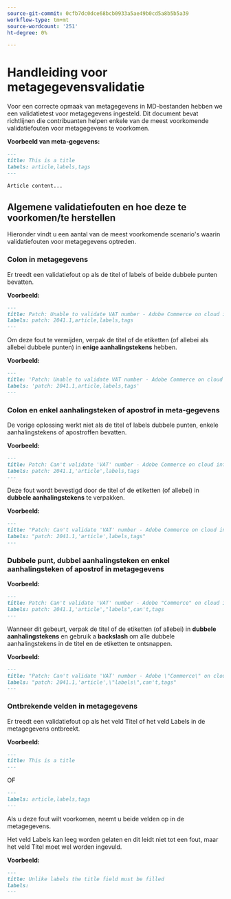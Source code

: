 ```yaml
---
source-git-commit: 0cfb7dc0dce68bcb0933a5ae49b0cd5a8b5b5a39
workflow-type: tm+mt
source-wordcount: '251'
ht-degree: 0%

---
```

# Handleiding voor metagegevensvalidatie

Voor een correcte opmaak van metagegevens in MD-bestanden hebben we een validatietest voor metagegevens ingesteld. Dit document bevat richtlijnen die contribuanten helpen enkele van de meest voorkomende validatiefouten voor metagegevens te voorkomen.

**Voorbeeld van meta-gegevens:**

```markdown
---
title: This is a title
labels: article,labels,tags
---

Article content...
```

## Algemene validatiefouten en hoe deze te voorkomen/te herstellen

Hieronder vindt u een aantal van de meest voorkomende scenario&#39;s waarin validatiefouten voor metagegevens optreden.

### Colon in metagegevens

Er treedt een validatiefout op als de titel of labels of beide dubbele punten bevatten.

**Voorbeeld:**

```markdown
---
title: Patch: Unable to validate VAT number - Adobe Commerce on cloud infrastructure
labels: patch: 2041.1,article,labels,tags
---
```

Om deze fout te vermijden, verpak de titel of de etiketten (of allebei als allebei dubbele punten) in **enige aanhalingstekens** hebben.

**Voorbeeld:**

```markdown
---
title: 'Patch: Unable to validate VAT number - Adobe Commerce on cloud infrastructure'
labels: 'patch: 2041.1,article,labels,tags'
---
```

### Colon en enkel aanhalingsteken of apostrof in meta-gegevens

De vorige oplossing werkt niet als de titel of labels dubbele punten, enkele aanhalingstekens of apostroffen bevatten.

**Voorbeeld:**

```markdown
---
title: Patch: Can't validate 'VAT' number - Adobe Commerce on cloud infrastructure
labels: patch: 2041.1,'article',labels,tags
---
```

Deze fout wordt bevestigd door de titel of de etiketten (of allebei) in **dubbele aanhalingstekens** te verpakken.

**Voorbeeld:**

```markdown
---
title: "Patch: Can't validate 'VAT' number - Adobe Commerce on cloud infrastructure"
labels: "patch: 2041.1,'article',labels,tags"
---
```

### Dubbele punt, dubbel aanhalingsteken en enkel aanhalingsteken of apostrof in metagegevens

**Voorbeeld:**

```markdown
---
title: Patch: Can't validate 'VAT' number - Adobe "Commerce" on cloud infrastructure
labels: patch: 2041.1,'article',"labels",can't,tags
---
```

Wanneer dit gebeurt, verpak de titel of de etiketten (of allebei) in **dubbele aanhalingstekens** en gebruik a **backslash** om alle dubbele aanhalingstekens in de titel en de etiketten te ontsnappen.

**Voorbeeld:**

```markdown
---
title: "Patch: Can't validate 'VAT' number - Adobe \"Commerce\" on cloud infrastructure"
labels: "patch: 2041.1,'article',\"labels\",can't,tags"
---
```

### Ontbrekende velden in metagegevens

Er treedt een validatiefout op als het veld Titel of het veld Labels in de metagegevens ontbreekt.

**Voorbeeld:**

```markdown
---
title: This is a title
---
```

OF

```markdown
---
labels: article,labels,tags
---
```

Als u deze fout wilt voorkomen, neemt u beide velden op in de metagegevens.

Het veld Labels kan leeg worden gelaten en dit leidt niet tot een fout, maar het veld Titel moet wel worden ingevuld.

**Voorbeeld:**

```markdown
---
title: Unlike labels the title field must be filled
labels:
---
```
